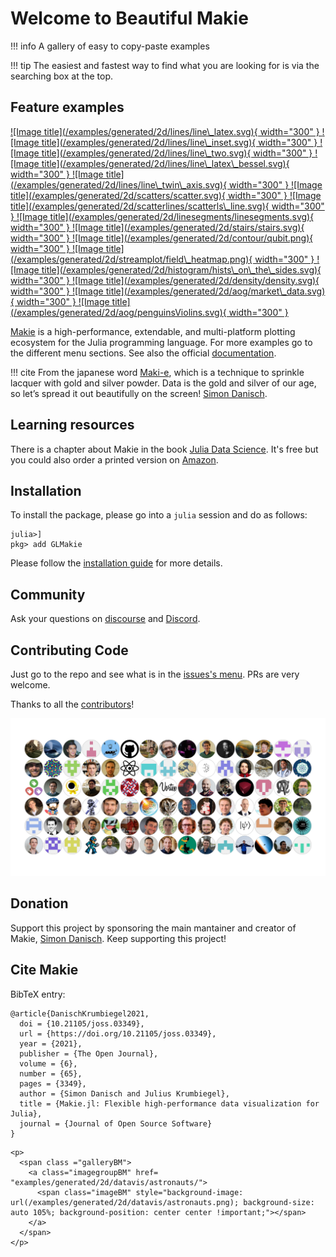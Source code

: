 <a id='Welcome-to-Beautiful-Makie'></a>

<a id='Welcome-to-Beautiful-Makie-1'></a>

# Welcome to Beautiful Makie

!!! info
	A gallery of easy to copy-paste examples

!!! tip
    The easiest and fastest way to find what you are looking for is via the searching box at the top.
	
## Feature examples

<a href="/examples/generated/2d/lines/line\_latex/" rel ="get code">
  ![Image title](/examples/generated/2d/lines/line\_latex.svg){ width="300" }
</a>
<a href="/examples/generated/2d/lines/line\_inset/" rel ="get code">
  ![Image title](/examples/generated/2d/lines/line\_inset.svg){ width="300" }
</a>
<a href="/examples/generated/2d/lines/line\_two/" rel ="get code">
  ![Image title](/examples/generated/2d/lines/line\_two.svg){ width="300" }
</a>
<a href="/examples/generated/2d/lines/line\_latex\_bessel/" rel ="get code">
  ![Image title](/examples/generated/2d/lines/line\_latex\_bessel.svg){ width="300" }
</a>
<a href="/examples/generated/2d/lines/line\_twin\_axis/" rel ="get code">
  ![Image title](/examples/generated/2d/lines/line\_twin\_axis.svg){ width="300" }
</a>
<a href="/examples/generated/2d/scatters/scatter/" rel ="get code">
  ![Image title](/examples/generated/2d/scatters/scatter.svg){ width="300" }
</a>
<a href="/examples/generated/2d/scatterlines/scatterls\_line/" rel ="get code">
  ![Image title](/examples/generated/2d/scatterlines/scatterls\_line.svg){ width="300" }
</a>
<a href="/examples/generated/2d/linesegments/linesegments/" rel ="get code">
  ![Image title](/examples/generated/2d/linesegments/linesegments.svg){ width="300" }
</a>
<a href="/examples/generated/2d/stairs/stairs/" rel ="get code">
  ![Image title](/examples/generated/2d/stairs/stairs.svg){ width="300" }
</a>
<a href="/examples/generated/2d/contour/qubit/" rel ="get code">
  ![Image title](/examples/generated/2d/contour/qubit.png){ width="300" }
</a>
<a href="/examples/generated/2d/streamplot/field\_heatmap/" rel ="get code">
  ![Image title](/examples/generated/2d/streamplot/field\_heatmap.png){ width="300" }
</a>
<a href="/examples/generated/2d/histogram/hists\_on\_the\_sides/" rel ="get code">
  ![Image title](/examples/generated/2d/histogram/hists\_on\_the\_sides.svg){ width="300" }
</a>
<a href="/examples/generated/2d/density/density/" rel ="get code">
  ![Image title](/examples/generated/2d/density/density.svg){ width="300" }
</a>
<a href="/examples/generated/2d/aog/MarketData/" rel ="get code">
  ![Image title](/examples/generated/2d/aog/market\_data.svg){ width="300" }
</a>
<a href="/examples/generated/2d/aog/penguinsViolins/" rel ="get code">
  ![Image title](/examples/generated/2d/aog/penguinsViolins.svg){ width="300" }
</a>

[Makie](https://github.com/JuliaPlots/Makie.jl) is a high-performance, extendable, and multi-platform plotting ecosystem for the Julia programming language. For more examples go to the different menu sections. See also the official [documentation](https://makie.juliaplots.org/stable/).

!!! cite
    From the japanese word [Maki-e](https://en.wikipedia.org/wiki/Maki-e), which is a technique to sprinkle lacquer with gold and silver powder. Data is the gold and silver of our age, so let’s spread it out beautifully on the screen! [Simon Danisch](https://github.com/sponsors/SimonDanisch).
     

## Learning resources
There is a chapter about Makie in the book [Julia Data Science](https://juliadatascience.io). It's free but you could also order a printed version on [Amazon](https://www.amazon.com/dp/B09KMRKQ96/).

## Installation
To install the package, please go into a `julia` session and do as follows:

```
julia>]
pkg> add GLMakie
```

Please follow the [installation guide](https://makie.juliaplots.org/stable/#installation_and_import) for more details.

## Community

Ask your questions on [discourse](https://discourse.julialang.org) and [Discord](https://discord.gg/eQqj2fdVWj).

## Contributing Code

Just go to the repo and see what is in the [issues's menu](https://github.com/JuliaPlots/Makie.jl/issues). PRs are very welcome.

Thanks to all the [contributors](https://github.com/JuliaPlots/Makie.jl/graphs/contributors)!

![](img/makie_contributors.png)

## Donation

Support this project by sponsoring the main mantainer and creator of Makie, [Simon Danisch](https://github.com/sponsors/SimonDanisch). Keep supporting this project!

## Cite Makie

BibTeX entry:

```
@article{DanischKrumbiegel2021,
  doi = {10.21105/joss.03349},
  url = {https://doi.org/10.21105/joss.03349},
  year = {2021},
  publisher = {The Open Journal},
  volume = {6},
  number = {65},
  pages = {3349},
  author = {Simon Danisch and Julius Krumbiegel},
  title = {Makie.jl: Flexible high-performance data visualization for Julia},
  journal = {Journal of Open Source Software}
}
```
~~~
<p> 
  <span class ="galleryBM">
    <a class="imagegroupBM" href= "examples/generated/2d/datavis/astronauts/"> 
      <span class="imageBM" style="background-image: url(/examples/generated/2d/datavis/astronauts.png); background-size: auto 105%; background-position: center center !important;"></span>
    </a>
  </span>
</p>
~~~